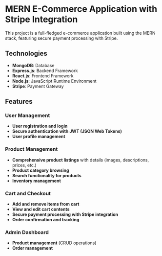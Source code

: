 # MERN E-Commerce Application with Stripe Integration

This project is a full-fledged e-commerce application built using the MERN stack, featuring secure payment processing with Stripe.

## Technologies

- **MongoDB**: Database
- **Express.js**: Backend Framework
- **React.js**: Frontend Framework
- **Node.js**: JavaScript Runtime Environment
- **Stripe**: Payment Gateway

## Features

### User Management

- **User registration and login**
- **Secure authentication with JWT (JSON Web Tokens)**
- **User profile management** 

### Product Management

- **Comprehensive product listings** with details (images, descriptions, prices, etc.)
- **Product category browsing**
- **Search functionality for products** 
- **Inventory management** 

### Cart and Checkout

- **Add and remove items from cart**
- **View and edit cart contents**
- **Secure payment processing with Stripe integration**
- **Order confirmation and tracking** 

### Admin Dashboard 

- **Product management** (CRUD operations)
- **Order management**



